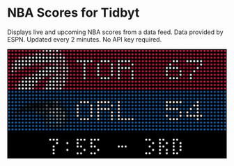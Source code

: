 # NBA Scores for Tidbyt

Displays live and upcoming NBA scores from a data feed. Data provided by ESPN. Updated every 2 minutes. No API key required.

![NBA Scores for Tidbyt](screenshot.png)

